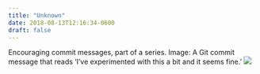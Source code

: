 ```yaml
---
title: "Unknown"
date: 2018-08-13T12:16:34-0600
draft: false
---
```


Encouraging commit messages, part of a series.
Image: A Git commit message that reads ‘I’ve experimented with this a bit and it seems fine.’
![](/images/2018/5df2a4c5a4.jpg)
